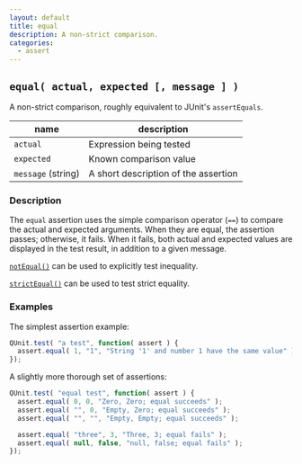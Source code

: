 ```yaml
---
layout: default
title: equal
description: A non-strict comparison.
categories:
  - assert
---
```


## `equal( actual, expected [, message ] )`

A non-strict comparison, roughly equivalent to JUnit's `assertEquals`.

| name               | description                          |
|--------------------|--------------------------------------|
| `actual`           | Expression being tested              |
| `expected`         | Known comparison value               |
| `message` (string) | A short description of the assertion |

### Description

The `equal` assertion uses the simple comparison operator (`==`) to compare the actual and expected arguments. When they are equal, the assertion passes; otherwise, it fails. When it fails, both actual and expected values are displayed in the test result, in addition to a given message.

[`notEqual()`](/assert/notEqual) can be used to explicitly test inequality.

[`strictEqual()`](/assert/strictEqual) can be used to test strict equality.

### Examples

The simplest assertion example:

```js
QUnit.test( "a test", function( assert ) {
  assert.equal( 1, "1", "String '1' and number 1 have the same value" );
});
```

A slightly more thorough set of assertions:

```js
QUnit.test( "equal test", function( assert ) {
  assert.equal( 0, 0, "Zero, Zero; equal succeeds" );
  assert.equal( "", 0, "Empty, Zero; equal succeeds" );
  assert.equal( "", "", "Empty, Empty; equal succeeds" );

  assert.equal( "three", 3, "Three, 3; equal fails" );
  assert.equal( null, false, "null, false; equal fails" );
});
```
